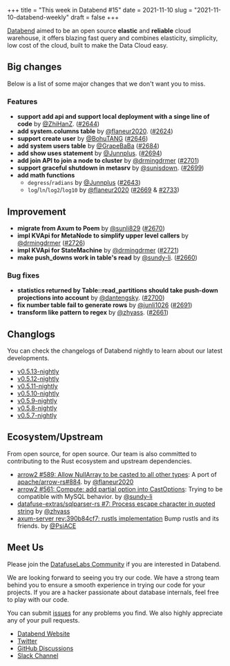 +++
title = "This week in Databend #15"
date = 2021-11-10
slug = "2021-11-10-databend-weekly"
draft = false
+++

[Databend](https://github.com/datafuselabs/databend) aimed to be an open source **elastic** and **reliable** cloud warehouse, it offers blazing fast query and combines elasticity, simplicity, low cost of the cloud, built to make the Data Cloud easy.

## Big changes

Below is a list of some major changes that we don't want you to miss.

### Features

- **support add api and support local deployment with a singe line of code** by [@ZhiHanZ](https://github.com/ZhiHanZ). ([#2644](https://github.com/datafuselabs/databend/pull/2644))
- **add system.columns table** by [@flaneur2020](https://github.com/flaneur2020). ([#2624](https://github.com/datafuselabs/databend/pull/2624))
- **support create user** by [@BohuTANG](https://github.com/BohuTANG) ([#2646](https://github.com/datafuselabs/databend/pull/2646))
- **add system users table** by [@GrapeBaBa](https://github.com/GrapeBaBa) ([#2684](https://github.com/datafuselabs/databend/pull/2684))
- **add show uses statement** by [@Junnplus](https://github.com/Junnplus). ([#2694](https://github.com/datafuselabs/databend/pull/2694))
- **add join API to join a node to cluster** by [@drmingdrmer](https://github.com/drmingdrmer) ([#2701](https://github.com/datafuselabs/databend/pull/2701))
- **support graceful shutdown in metasrv** by [@sunisdown](https://github.com/sunisdown). ([#2699](https://github.com/datafuselabs/databend/pull/2699))
- **add math functions**
  - `degress`/`radians` by [@Junnplus](https://github.com/Junnplus) ([#2643](https://github.com/datafuselabs/databend/pull/2643))
  - `log`/`ln`/`log2`/`log10` by [@flaneur2020](https://github.com/flaneur2020) ([#2669](https://github.com/datafuselabs/databend/pull/2669) & [#2733](https://github.com/datafuselabs/databend/pull/2733))

## Improvement

- **migrate from Axum to Poem** by [@sunli829](https://github.com/sunli829) ([#2670](https://github.com/datafuselabs/databend/pull/2670))
- **impl KVApi for MetaNode to simplify upper level callers** by [@drmingdrmer](https://github.com/drmingdrmer) ([#2726](https://github.com/datafuselabs/databend/pull/2726))
- **impl KVApi for StateMachine** by [@drmingdrmer](https://github.com/drmingdrmer) ([#2721](https://github.com/datafuselabs/databend/pull/2721))
- **make push_downs work in table's read** by [@sundy-li](https://github.com/sundy-li). ([#2660](https://github.com/datafuselabs/databend/pull/2660))

### Bug fixes

- **statistics returned by Table::read_partitions should take push-down projections into account** by [@dantengsky](https://github.com/dantengsky). ([#2700](https://github.com/datafuselabs/databend/pull/2700))
- **fix number table fail to generate rows**  by [@junli1026](https://github.com/junli1026) ([#2691](https://github.com/datafuselabs/databend/pull/2691))
- **transform like pattern to regex** by [@zhyass](https://github.com/zhyass). ([#2661](https://github.com/datafuselabs/databend/pull/2661))

## Changlogs

You can check the changelogs of Databend nightly to learn about our latest developments.

- [v0.5.13-nightly](https://github.com/datafuselabs/databend/releases/tag/v0.5.13-nightly)
- [v0.5.12-nightly](https://github.com/datafuselabs/databend/releases/tag/v0.5.12-nightly)
- [v0.5.11-nightly](https://github.com/datafuselabs/databend/releases/tag/v0.5.11-nightly)
- [v0.5.10-nightly](https://github.com/datafuselabs/databend/releases/tag/v0.5.10-nightly)
- [v0.5.9-nightly](https://github.com/datafuselabs/databend/releases/tag/v0.5.9-nightly)
- [v0.5.8-nightly](https://github.com/datafuselabs/databend/releases/tag/v0.5.8-nightly)
- [v0.5.7-nightly](https://github.com/datafuselabs/databend/releases/tag/v0.5.7-nightly)

## Ecosystem/Upstream

From open source, for open source. Our team is also committed to contributing to the Rust ecosystem and upstream dependencies.

- [arrow2 #589: Allow NullArray to be casted to all other types](https://github.com/jorgecarleitao/arrow2/pull/589): A port of [apache/arrow-rs#884](https://github.com/apache/arrow-rs/pull/884). by [@flaneur2020](https://github.com/flaneur2020/)
- [arrow2 #561: Compute: add partial option into CastOptions](https://github.com/jorgecarleitao/arrow2/pull/561): Trying to be compatible with MySQL behavior. by [@sundy-li](https://github.com/sundy-li/)
- [datafuse-extras/sqlparser-rs  #7: Process escape character in quoted string](https://github.com/datafuse-extras/sqlparser-rs/pull/7) by [@zhyass](https://github.com/zhyass/)
- [axum-server rev:390b84cf7: rustls implementation](https://github.com/programatik29/axum-server/commit/390b84cf7) Bump rustls and its friends. by [@PsiACE](https://github.com/PsiACE/)

## Meet Us

Please join the [DatafuseLabs Community](https://github.com/datafuselabs/) if you are interested in Databend.

We are looking forward to seeing you try our code. We have a strong team behind you to ensure a smooth experience in trying our code for your projects.
If you are a hacker passionate about database internals, feel free to play with our code.

You can submit [issues](https://github.com/datafuselabs/databend/issues) for any problems you find. We also highly appreciate any of your pull requests.

- [Databend Website](https://databend.rs)
- [Twitter](https://twitter.com/Datafuse_Labs)
- [GitHub Discussions](https://github.com/datafuselabs/databend/discussions)
- [Slack Channel](https://link.databend.rs/join-slack)
